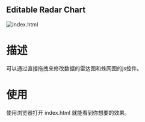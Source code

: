 Editable Radar Chart
--

![index.html](https://github.com/HorsonLiu/EditableRadarChart/master/chart.png)

# 描述
可以通过直接拖拽来修改数据的雷达图和蛛网图的js控件。

# 使用
使用浏览器打开 index.html 就能看到你想要的效果。
